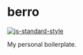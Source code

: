 # berro

[![js-standard-style](https://img.shields.io/badge/code%20style-standard-brightgreen.svg)](http://standardjs.com)

My personal boilerplate.
